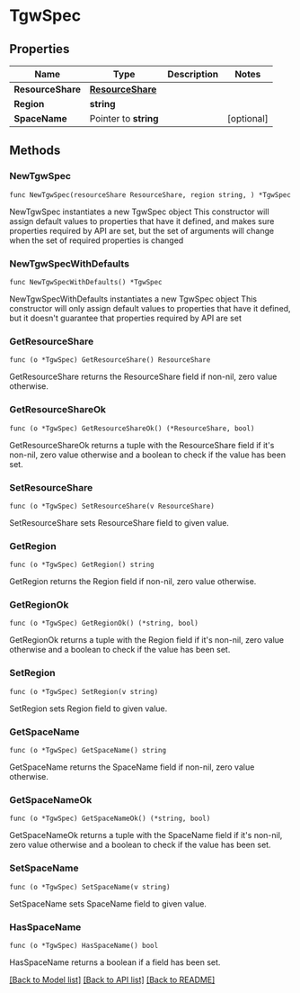 # TgwSpec

## Properties

Name | Type | Description | Notes
------------ | ------------- | ------------- | -------------
**ResourceShare** | [**ResourceShare**](ResourceShare.md) |  | 
**Region** | **string** |  | 
**SpaceName** | Pointer to **string** |  | [optional] 

## Methods

### NewTgwSpec

`func NewTgwSpec(resourceShare ResourceShare, region string, ) *TgwSpec`

NewTgwSpec instantiates a new TgwSpec object
This constructor will assign default values to properties that have it defined,
and makes sure properties required by API are set, but the set of arguments
will change when the set of required properties is changed

### NewTgwSpecWithDefaults

`func NewTgwSpecWithDefaults() *TgwSpec`

NewTgwSpecWithDefaults instantiates a new TgwSpec object
This constructor will only assign default values to properties that have it defined,
but it doesn't guarantee that properties required by API are set

### GetResourceShare

`func (o *TgwSpec) GetResourceShare() ResourceShare`

GetResourceShare returns the ResourceShare field if non-nil, zero value otherwise.

### GetResourceShareOk

`func (o *TgwSpec) GetResourceShareOk() (*ResourceShare, bool)`

GetResourceShareOk returns a tuple with the ResourceShare field if it's non-nil, zero value otherwise
and a boolean to check if the value has been set.

### SetResourceShare

`func (o *TgwSpec) SetResourceShare(v ResourceShare)`

SetResourceShare sets ResourceShare field to given value.


### GetRegion

`func (o *TgwSpec) GetRegion() string`

GetRegion returns the Region field if non-nil, zero value otherwise.

### GetRegionOk

`func (o *TgwSpec) GetRegionOk() (*string, bool)`

GetRegionOk returns a tuple with the Region field if it's non-nil, zero value otherwise
and a boolean to check if the value has been set.

### SetRegion

`func (o *TgwSpec) SetRegion(v string)`

SetRegion sets Region field to given value.


### GetSpaceName

`func (o *TgwSpec) GetSpaceName() string`

GetSpaceName returns the SpaceName field if non-nil, zero value otherwise.

### GetSpaceNameOk

`func (o *TgwSpec) GetSpaceNameOk() (*string, bool)`

GetSpaceNameOk returns a tuple with the SpaceName field if it's non-nil, zero value otherwise
and a boolean to check if the value has been set.

### SetSpaceName

`func (o *TgwSpec) SetSpaceName(v string)`

SetSpaceName sets SpaceName field to given value.

### HasSpaceName

`func (o *TgwSpec) HasSpaceName() bool`

HasSpaceName returns a boolean if a field has been set.


[[Back to Model list]](../README.md#documentation-for-models) [[Back to API list]](../README.md#documentation-for-api-endpoints) [[Back to README]](../README.md)


